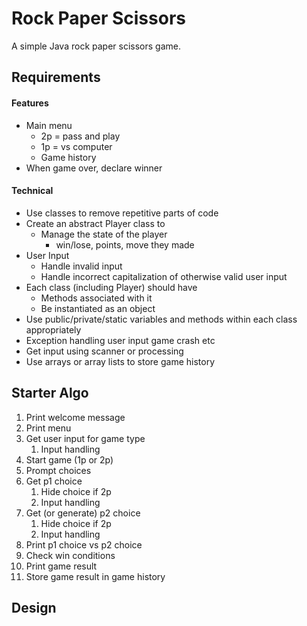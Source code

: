 # Rock Paper Scissors
A simple Java rock paper scissors game.

## Requirements

#### Features

* Main menu
  * 2p = pass and play
  * 1p = vs computer
  * Game history
* When game over, declare winner

#### Technical

* Use classes to remove repetitive parts of code
* Create an abstract Player class to
  * Manage the state of the player
    * win/lose, points, move they made
* User Input
  * Handle invalid input
  * Handle incorrect capitalization of otherwise valid user input
* Each class (including Player) should have
    * Methods associated with it
    * Be instantiated as an object
* Use public/private/static variables and methods within each class appropriately
* Exception handling user input game crash etc
* Get input using scanner or processing
* Use arrays or array lists to store game history


## Starter Algo

1. Print welcome message
2. Print menu
3. Get user input for game type
   1. Input handling
4. Start game (1p or 2p)
5. Prompt choices
6. Get p1 choice
   1. Hide choice if 2p
   2. Input handling
7. Get (or generate) p2 choice
   1. Hide choice if 2p
   2. Input handling
8. Print p1 choice vs p2 choice
9. Check win conditions
10. Print game result
11. Store game result in game history


## Design
